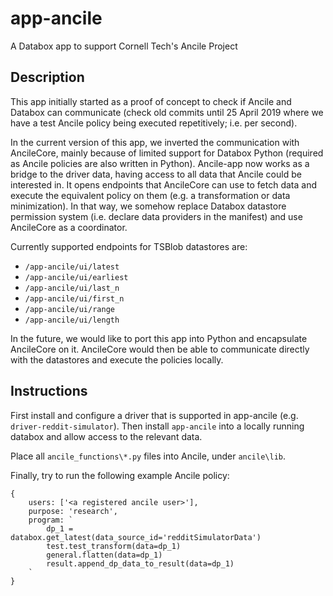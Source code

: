 # app-ancile

A Databox app to support Cornell Tech's Ancile Project


## Description

This app initially started as a proof of concept to check if Ancile and Databox can communicate (check old commits until 25 April 2019 where we have a test Ancile policy being executed repetitively; i.e. per second).

In the current version of this app, we inverted the communication with AncileCore, mainly because of limited support for Databox Python (required as Ancile policies are also written in Python). Ancile-app now works as a bridge to the driver data, having access to all data that Ancile could be interested in. It opens endpoints that AncileCore can use to fetch data and execute the equivalent policy on them (e.g. a transformation or data minimization). In that way, we somehow replace Databox datastore permission system (i.e. declare data providers in the manifest) and use AncileCore as a coordinator.

Currently supported endpoints for TSBlob datastores are:
- `/app-ancile/ui/latest`
- `/app-ancile/ui/earliest`
- `/app-ancile/ui/last_n`
- `/app-ancile/ui/first_n`
- `/app-ancile/ui/range`
- `/app-ancile/ui/length`

In the future, we would like to port this app into Python and encapsulate AncileCore on it. AncileCore would then be able to communicate directly with the datastores and execute the policies locally.


## Instructions

First install and configure a driver that is supported in app-ancile (e.g. `driver-reddit-simulator`). Then install `app-ancile` into a locally running databox and allow access to the relevant data.

Place all `ancile_functions\*.py` files into Ancile, under `ancile\lib`.

Finally, try to run the following example Ancile policy:
```
{
    users: ['<a registered ancile user>'],
    purpose: 'research',
    program: `
        dp_1 = databox.get_latest(data_source_id='redditSimulatorData')
        test.test_transform(data=dp_1)
        general.flatten(data=dp_1)
        result.append_dp_data_to_result(data=dp_1)
    `
}
```
